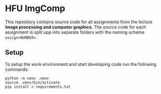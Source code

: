# HFU ImgComp

This repository contains source code for all assignments from the lecture **Image processing and computer graphics**.
The source code for each assignment is split upp into separate folders with the naming scheme `assign<NUMBER>`.

## Setup

To setup the work environment and start developing code run the following commands:

```shell
python -m venv .venv
source .venv/bin/activate
pip install < requirements.txt
```